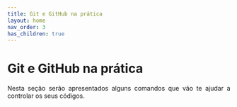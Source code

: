 ```yaml
---
title: Git e GitHub na prática
layout: home
nav_order: 3
has_children: true
---
```


<h1>Git e GitHub na prática</h1>

<p align = "justify">
Nesta seção serão apresentados alguns comandos que vão te ajudar a controlar os seus códigos.
</p>